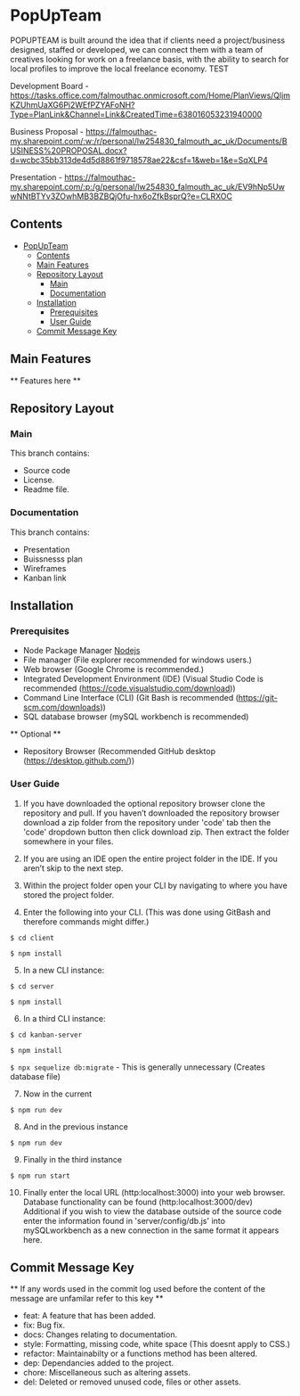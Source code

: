 # PopUpTeam

POPUPTEAM is built around the idea that if clients need a project/business designed, staffed or developed, we can connect them with a team of creatives looking for work on a freelance basis, with the ability to search for local profiles to improve the local freelance economy. TEST

Development Board - https://tasks.office.com/falmouthac.onmicrosoft.com/Home/PlanViews/QljmKZUhmUaXG6Pi2WEfPZYAFoNH?Type=PlanLink&Channel=Link&CreatedTime=638016053231940000

Business Proposal - https://falmouthac-my.sharepoint.com/:w:/r/personal/lw254830_falmouth_ac_uk/Documents/BUSINESS%20PROPOSAL.docx?d=wcbc35bb313de4d5d8861f9718578ae22&csf=1&web=1&e=SqXLP4

Presentation - https://falmouthac-my.sharepoint.com/:p:/g/personal/lw254830_falmouth_ac_uk/EV9hNp5UwwNNtBTYv3ZOwhMB3BZBQjOfu-hx6oZfkBsprQ?e=CLRXOC

## Contents

- [PopUpTeam](#popupteam)
  - [Contents](#contents)
  - [Main Features](#main-features)
  - [Repository Layout](#repository-layout)
    - [Main](#main)
    - [Documentation](#documentation)
  - [Installation](#installation)
    - [Prerequisites](#prerequisites)
    - [User Guide](#user-guide)
  - [Commit Message Key](#commit-message-key)

## Main Features

** Features here **

## Repository Layout

### Main

This branch contains:

- Source code
- License.
- Readme file.

### Documentation

This branch contains:

- Presentation
- Buissnesss plan
- Wireframes
- Kanban link

## Installation

### Prerequisites

- Node Package Manager [Nodejs](https://nodejs.org/en/download/)
- File manager (File explorer recommended for windows users.)
- Web browser (Google Chrome is recommended.)
- Integrated Development Environment (IDE) (Visual Studio Code is recommended (https://code.visualstudio.com/download))
- Command Line Interface (CLI) (Git Bash is recommended (https://git-scm.com/downloads))
- SQL database browser (mySQL workbench is recommended)

** Optional **

- Repository Browser (Recommended GitHub desktop (https://desktop.github.com/))

### User Guide

1. If you have downloaded the optional repository browser clone the repository and pull.
   If you haven’t downloaded the repository browser download a zip folder from the repository under 'code' tab then the 'code' dropdown button then click download zip.
   Then extract the folder somewhere in your files.

2. If you are using an IDE open the entire project folder in the IDE. If you aren’t skip to the next step.

3. Within the project folder open your CLI by navigating to where you have stored the project folder.

4. Enter the following into your CLI. (This was done using GitBash and therefore commands might differ.)

`$ cd client`

`$ npm install`

5. In a new CLI instance:

`$ cd server`

`$ npm install`

6. In a third CLI instance:

`$ cd kanban-server`

`$ npm install`

`$ npx sequelize db:migrate` - This is generally unnecessary (Creates database file)

7. Now in the current

`$ npm run dev`

8. And in the previous instance

`$ npm run dev`

9. Finally in the third instance

`$ npm run start`

10. Finally enter the local URL (http:localhost:3000) into your web browser. Database functionality can be found (http:localhost:3000/dev)
    Additional if you wish to view the database outside of the source code enter the information found in 'server/config/db.js' into mySQLworkbench as a new connection in the same format it appears here.

## Commit Message Key

** If any words used in the commit log used before the content of the message are unfamilar refer to this key **

- feat: A feature that has been added.
- fix: Bug fix.
- docs: Changes relating to documentation.
- style: Formatting, missing code, white space (This doesnt apply to CSS.)
- refactor: Maintainabilty or a functions method has been altered.
- dep: Dependancies added to the project.
- chore: Miscellaneous such as altering assets.
- del: Deleted or removed unused code, files or other assets.
